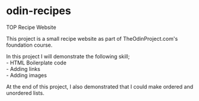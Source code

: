 # odin-recipes
TOP Recipe Website

This project is a small recipe website as part of TheOdinProject.com's foundation course.

In this project I will demonstrate the following skill;  
	- HTML Boilerplate code  
	- Adding links  
	- Adding images  

At the end of this project, I also demonstrated that I could make
ordered and unordered lists.	


